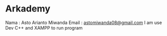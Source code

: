 # Arkademy
Nama : Asto Arianto Miwanda
Email : astomiwanda08@gmail.com
I am use Dev C++ and XAMPP to run program
